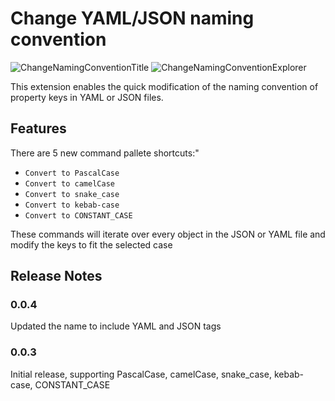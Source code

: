 # Change YAML/JSON naming convention

![ChangeNamingConventionTitle](https://github.com/ShipitSmarter/vscode-change-naming-convention/assets/7061710/6a656fcb-e3b8-4545-8f1c-fcf25ea9cbf7)
![ChangeNamingConventionExplorer](https://github.com/ShipitSmarter/vscode-change-naming-convention/assets/7061710/b626827f-ac22-4bb0-84ed-e978f4adae50)


This extension enables the quick modification of the naming convention of property keys in YAML or JSON files.

## Features

There are 5 new command pallete shortcuts:"

* `Convert to PascalCase`
* `Convert to camelCase`
* `Convert to snake_case`
* `Convert to kebab-case`
* `Convert to CONSTANT_CASE`

These commands will iterate over every object in the JSON or YAML file and modify the keys to fit the selected case

## Release Notes

### 0.0.4

Updated the name to include YAML and JSON tags

### 0.0.3

Initial release, supporting PascalCase, camelCase, snake_case, kebab-case, CONSTANT_CASE
